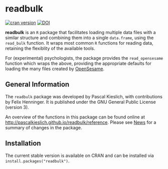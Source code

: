 <!-- README.md is generated from README.Rmd. Please edit that file -->
readbulk
========

[![cran version](http://www.r-pkg.org/badges/version/readbulk)](https://CRAN.R-project.org/package=readbulk) [![DOI](https://zenodo.org/badge/51659562.svg)](https://zenodo.org/badge/latestdoi/51659562)

**readbulk** is an `R` package that facilitates loading multiple data files with a similar structure and combining them into a single `data.frame`, using the `read_bulk` function. It wraps most common `R` functions for reading data, retaining the flexiblity of the available tools.

For (experimental) psychologists, the package provides the `read_opensesame` function which wraps the above, providing the appropriate defaults for loading the many files created by [OpenSesame](http://osdoc.cogsci.nl/).

General Information
-------------------

The `readbulk` package was developed by Pascal Kieslich, with contributions by Felix Henninger. It is published under the GNU General Public License (version 3).

An overview of the functions in this package can be found online at <http://pascalkieslich.github.io/readbulk/reference>. Please see [News](http://pascalkieslich.github.io/readbulk/news) for a summary of changes in the package.

Installation
------------

The current stable version is available on CRAN and can be installed via `install.packages("readbulk")`.
